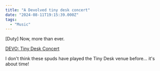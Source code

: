 ```yaml
---
title: "A Devolved tiny desk concert"
date: "2024-08-11T19:15:39.000Z"
tags: 
  - "Music"
---
```


\[Duty\] Now, more than ever.

[DEVO: Tiny Desk Concert](https://www.youtube.com/watch?v=VKvYRDhPt\_0)

I don't think these spuds have played the Tiny Desk venue before... it's about time!
